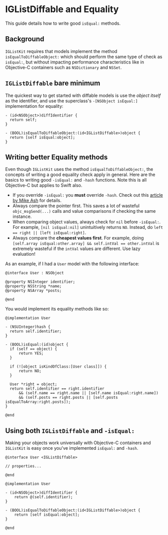 # IGListDiffable and Equality

This guide details how to write good `isEqual:` methods. 

## Background

`IGListKit` requires that models implement the method `isEqualToDiffableObject:` which should perform the same type of check as `isEqual:`, but without impacting performance characteristics like in Objective-C containers such as `NSDictionary` and `NSSet`.

## `IGListDiffable` bare minimum

The quickest way to get started with diffable models is use the _object itself_ as the identifier, and use the superclass's `-[NSObject isEqual:]` implementation for equality:

```objc
- (id<NSObject>)diffIdentifier {
  return self;
}

- (BOOL)isEqualToDiffableObject:(id<IGListDiffable>)object {
  return [self isEqual:object];
}
```

## Writing better Equality methods

Even though `IGListKit` uses the method `isEqualToDiffableObject:`, the concepts of writing a good equality check apply in general. Here are the basics to writing good `-isEqual:` and `-hash` functions. Note this is all Objective-C but applies to Swift also.

- If you override `-isEqual:` you **must** override `-hash`. Check out this [article by Mike Ash](https://www.mikeash.com/pyblog/friday-qa-2010-06-18-implementing-equality-and-hashing.html) for details.
- Always compare the pointer first. This saves a lot of wasteful `objc_msgSend(...)` calls and value comparisons if checking the same instance.
- When comparing object values, always check for `nil` before `-isEqual:`. For example, `[nil isEqual:nil]` unintuitively returns `NO`. Instead, do `left == right || [left isEqual:right]`.
- Always compare the **cheapest values first**. For example, doing `[self.array isEqual:other.array] && self.intVal == other.intVal` is extremely wasteful if the `intVal` values are different. Use lazy evaluation!

As an example, if I had a `User` model with the following interface:

```objc
@interface User : NSObject

@property NSInteger identifier;
@property NSString *name;
@property NSArray *posts;

@end
```

You would implement its equality methods like so:

```objc
@implementation User

- (NSUInteger)hash {
  return self.identifier;
}

- (BOOL)isEqual:(id)object {
  if (self == object) { 
      return YES;
  }
  
  if (![object isKindOfClass:[User class]]) {
      return NO;
  }

  User *right = object;
  return self.identifier == right.identifier 
      && (self.name == right.name || [self.name isEqual:right.name])
      && (self.posts == right.posts || [self.posts isEqualToArray:right.posts]);
}

@end
```

## Using both `IGListDiffable` and `-isEqual:`

Making your objects work universally with Objective-C containers and `IGListKit` is easy once you've implemented `isEqual:` and `-hash`.

```objc
@interface User <IGListDiffable>

// properties...

@end

@implementation User

- (id<NSObject>)diffIdentifier {
    return @(self.identifier);
}

- (BOOL)isEqualToDiffableObject:(id<IGListDiffable>)object {
    return [self isEqual:object];
}

@end
```
